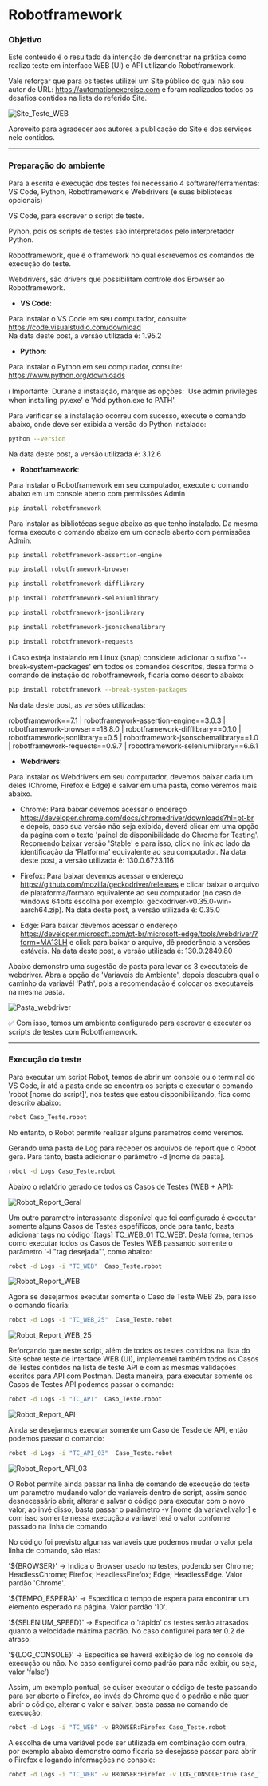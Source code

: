 # Robotframework #

### Objetivo ###

Este conteúdo é o resultado da intenção de demonstrar na prática como realizo teste em interface WEB (UI) e API utilizando Robotframework.

Vale reforçar que para os testes utilizei um Site público do qual não sou autor de URL: https://automationexercise.com e foram realizados todos os desafios contidos na lista do referido Site.


![Site_Teste_WEB](https://github.com/adielpereiramachado/Robot_Postman_Automationexercise_WEB_API/blob/main/Arquivos%20de%20apoio/Site_lista_teste.png)

Aproveito para agradecer aos autores a publicação do Site e dos serviços nele contidos.

-------------

### Preparação do ambiente ###

Para a escrita e execução dos testes foi necessário 4 software/ferramentas: VS Code, Python, Robotframework e Webdrivers (e suas bibliotecas opcionais)

VS Code, para escrever o script de teste.

Pyhon, pois os scripts de testes são interpretados pelo interpretador Python.

Robotframework, que é o framework no qual escrevemos os comandos de execução do teste.

Webdrivers, são drivers que possibilitam controle dos Browser ao Robotframework.

- **VS Code**:
  
Para instalar o VS Code em seu computador, consulte: https://code.visualstudio.com/download  
Na data deste post, a versão utilizada é: 1.95.2

- **Python**:

Para instalar o Python em seu computador, consulte: https://www.python.org/downloads

:information_source: Importante: Durane a instalação, marque as opções: 'Use admin privileges when installing py.exe' e 'Add python.exe to PATH'.


Para verificar se a instalação ocorreu com sucesso, execute o comando abaixo, onde deve ser exibida a versão do Python instalado:


```bash
python --version
```

Na data deste post, a versão utilizada é: 3.12.6

- **Robotframework**:

Para instalar o Robotframework em seu computador, execute o comando abaixo em um console aberto com permissões Admin

```bash
pip install robotframework
```

Para instalar as bibliotécas segue abaixo as que tenho instalado. Da mesma forma execute o comando abaixo em um console aberto com permissões Admin:

```bash
pip install robotframework-assertion-engine
```

```bash
pip install robotframework-browser
```

```bash
pip install robotframework-difflibrary
```

```bash
pip install robotframework-seleniumlibrary
```

```bash
pip install robotframework-jsonlibrary
```

```bash
pip install robotframework-jsonschemalibrary
```

```bash
pip install robotframework-requests
```

:information_source: Caso esteja instalando em Linux (snap) considere adicionar o sufixo '--break-system-packages' em todos os comandos descritos, dessa forma o comando de instação do robotframework, ficaria como descrito abaixo: 

```bash
pip install robotframework --break-system-packages
```

Na data deste post, as versões utilizadas: 

robotframework==7.1 | robotframework-assertion-engine==3.0.3 | robotframework-browser==18.8.0 | robotframework-difflibrary==0.1.0 | robotframework-jsonlibrary==0.5 | robotframework-jsonschemalibrary==1.0 | robotframework-requests==0.9.7 | robotframework-seleniumlibrary==6.6.1


- **Webdrivers**:

Para instalar os Webdrivers em seu computador, devemos baixar cada um deles (Chrome, Firefox e Edge) e salvar em uma pasta, como veremos mais abaixo.

- Chrome: Para baixar devemos acessar o endereço https://developer.chrome.com/docs/chromedriver/downloads?hl=pt-br e depois, caso sua versão não seja exibida, deverá clicar em uma opção da página com o texto 'painel de disponibilidade do Chrome for Testing'. Recomendo baixar versão 'Stable' e para isso, click no link ao lado da identificação da 'Platforma' equivalente ao seu computador. 
Na data deste post, a versão utilizada é: 130.0.6723.116
  
- Firefox: Para baixar devemos acessar o endereço https://github.com/mozilla/geckodriver/releases e clicar baixar o arquivo de plataforma/formato equivalente ao seu computador (no caso de windows 64bits escolha por exemplo: geckodriver-v0.35.0-win-aarch64.zip). 
  Na data deste post, a versão utilizada é: 0.35.0

- Edge: Para baixar devemos acessar o endereço https://developer.microsoft.com/pt-br/microsoft-edge/tools/webdriver/?form=MA13LH e click para baixar o arquivo, dê prederência a versões estáveis. 
Na data deste post, a versão utilizada é: 130.0.2849.80

Abaixo demonstro uma sugestão de pasta para levar os 3 executateis de webdriver.
Abra a opção de 'Variaveis de Ambiente', depois descubra qual o caminho da variavél 'Path', pois a recomendação é colocar os executavéis na mesma pasta.

![Pasta_webdriver](https://github.com/adielpereiramachado/Robot_Postman_Automationexercise_WEB_API/blob/main/Arquivos%20de%20apoio/Pasta_webdriver.png)

:white_check_mark: Com isso, temos um ambiente configurado para escrever e executar os scripts de testes com Robotframework.

---------------

### Execução do teste ###

Para executar um script Robot, temos de abrir um console ou o terminal do VS Code, ir até a pasta onde se encontra os scripts e executar o comando 'robot [nome do script]', nos testes que estou disponibilizando, fica como descrito abaixo:

```bash
robot Caso_Teste.robot 
```

No entanto, o Robot permite realizar alguns parametros como veremos.

Gerando uma pasta de Log para receber os arquivos de report que o Robot gera. Para tanto, basta adicionar o parâmetro -d [nome da pasta].

```bash
robot -d Logs Caso_Teste.robot 
```

Abaixo o relatório gerado de todos os Casos de Testes (WEB + API):

![Robot_Report_Geral](https://github.com/adielpereiramachado/Robot_Postman_Automationexercise_WEB_API/blob/main/Arquivos%20de%20apoio/Robot_Report_Geral.png)


Um outro parametro interassante disponível que foi configurado é executar somente alguns Casos de Testes espefíficos, onde para tanto, basta adicionar tags no código '[tags] TC_WEB_01 TC_WEB'. 
Desta forma, temos como executar todos os Casos de Testes WEB passando somente o parâmetro '-i "tag desejada"', como abaixo:

```bash
robot -d Logs -i "TC_WEB"  Caso_Teste.robot
```

![Robot_Report_WEB](https://github.com/adielpereiramachado/Robot_Postman_Automationexercise_WEB_API/blob/main/Arquivos%20de%20apoio/Robot_Report_WEB.png)

Agora se desejarmos executar somente o Caso de Teste WEB 25, para isso o comando ficaria:

```bash
robot -d Logs -i "TC_WEB_25"  Caso_Teste.robot
```

![Robot_Report_WEB_25](https://github.com/adielpereiramachado/Robot_Postman_Automationexercise_WEB_API/blob/main/Arquivos%20de%20apoio/Robot_Report_WEB_25.png)


Reforçando que neste script, além de todos os testes contidos na lista do Site sobre teste de interface WEB (UI), implementei também todos os  Casos de Testes contidos na lista de teste API e com as mesmas validações escritos para API com Postman. Desta maneira, para executar somente os Casos de Testes API podemos passar o comando:

```bash
robot -d Logs -i "TC_API"  Caso_Teste.robot
```

![Robot_Report_API](https://github.com/adielpereiramachado/Robot_Postman_Automationexercise_WEB_API/blob/main/Arquivos%20de%20apoio/Robot_Report_API.png)

Ainda se desejarmos executar somente um Caso de Tesde de API, então podemos passar o comando:

```bash
robot -d Logs -i "TC_API_03"  Caso_Teste.robot
```

![Robot_Report_API_03](https://github.com/adielpereiramachado/Robot_Postman_Automationexercise_WEB_API/blob/main/Arquivos%20de%20apoio/Robot_Report_API_03.png)

O Robot permite ainda passar na linha de comando de execução do teste um parametro mudando valor de variaveis dentro do script, assim sendo desnecessário abrir, alterar e salvar o código para executar com o novo valor, ao invé disso, basta passar o parâmetro -v [nome da variavel:valor] e com isso somente nessa execução a variavel terá o valor conforme passado na linha de comando.

No código foi previsto algumas variaveis que podemos mudar o valor pela linha de comando, são elas:

'${BROWSER}' -> Indica o Browser usado no testes, podendo ser Chrome; HeadlessChrome; Firefox; HeadlessFirefox; Edge; HeadlessEdge. Valor pardão 'Chrome'.

'${TEMPO_ESPERA}'   -> Especifica o tempo de espera para encontrar um elemento esperado na página. Valor pardão '10'.

'${SELENIUM_SPEED}' -> Especifica o 'rápido' os testes serão atrasados quanto a velocidade máxima padrão. No caso configurei para ter 0.2 de atraso.

'${LOG_CONSOLE}'    -> Especifica se haverá exibição de log no console de execução ou não. No caso configurei como padrão para não exibir, ou seja, valor 'false')

Assim, um exemplo pontual, se quiser executar o código de teste passando para ser aberto o Firefox, ao invés do Chrome que é o padrão e não quer abrir o código, alterar o valor e salvar, basta passa no comando de execução:

```bash
robot -d Logs -i "TC_WEB" -v BROWSER:Firefox Caso_Teste.robot
```

A escolha de uma variável pode ser utilizada em combinação com outra, por exemplo abaixo demonstro como ficaria se desejasse passar para abrir o Firefox e logando informações no console:


```bash
robot -d Logs -i "TC_WEB" -v BROWSER:Firefox -v LOG_CONSOLE:True Caso_Teste.robot
```


